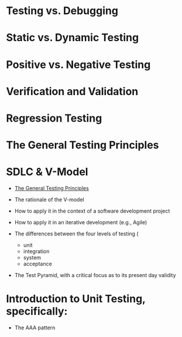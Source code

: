 # Testing vs. Debugging

# Static vs. Dynamic Testing

# Positive vs. Negative Testing

# Verification and Validation

# Regression Testing

# The General Testing Principles

# SDLC & V-Model
- [The General Testing Principles](https://www.geeksforgeeks.org/software-engineering/software-engineering-sdlc-v-model/)

- The rationale of the V-model
- How to apply it in the context of a software development project
- How to apply it in an iterative development (e.g., Agile)
- The differences between the four levels of testing (
    - unit
    - integration
    - system 
    - acceptance

- The Test Pyramid, with a critical focus as to its present day validity

# Introduction to Unit Testing, specifically:
- The AAA pattern